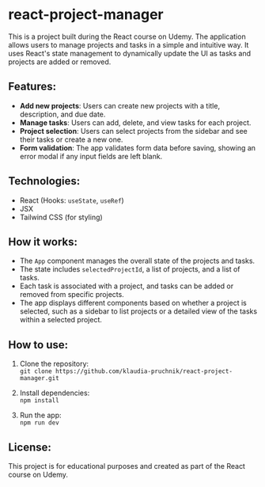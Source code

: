 # react-project-manager

This is a project built during the React course on Udemy. The application allows users to manage projects and tasks in a simple and intuitive way. It uses React's state management to dynamically update the UI as tasks and projects are added or removed.

## Features:
- **Add new projects**: Users can create new projects with a title, description, and due date.
- **Manage tasks**: Users can add, delete, and view tasks for each project.
- **Project selection**: Users can select projects from the sidebar and see their tasks or create a new one.
- **Form validation**: The app validates form data before saving, showing an error modal if any input fields are left blank.

## Technologies:
- React (Hooks: `useState`, `useRef`)
- JSX
- Tailwind CSS (for styling)

## How it works:
- The `App` component manages the overall state of the projects and tasks.
- The state includes `selectedProjectId`, a list of projects, and a list of tasks.
- Each task is associated with a project, and tasks can be added or removed from specific projects.
- The app displays different components based on whether a project is selected, such as a sidebar to list projects or a detailed view of the tasks within a selected project.

## How to use:
1. Clone the repository:  
   `git clone https://github.com/klaudia-pruchnik/react-project-manager.git`
   
2. Install dependencies:  
   `npm install`
   
3. Run the app:  
   `npm run dev`

## License:
This project is for educational purposes and created as part of the React course on Udemy.

